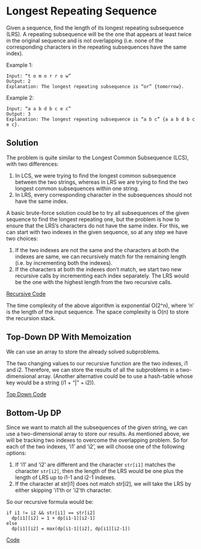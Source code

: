 # Longest Repeating Sequence

Given a sequence, find the length of its longest repeating subsequence \(LRS\). A repeating subsequence will be the one that appears at least twice in the original sequence and is not overlapping \(i.e. none of the corresponding characters in the repeating subsequences have the same index\).

Example 1:

```text
Input: “t o m o r r o w”
Output: 2
Explanation: The longest repeating subsequence is “or” {tomorrow}.
```

Example 2:

```text
Input: “a a b d b c e c”
Output: 3
Explanation: The longest repeating subsequence is “a b c” {a a b d b c e c}.
```

## Solution

The problem is quite similar to the Longest Common Subsequence \(LCS\), with two differences:

1. In LCS, we were trying to find the longest common subsequence between the two strings, whereas in LRS we are trying to find the two longest common subsequences within one string.
2. In LRS, every corresponding character in the subsequences should not have the same index.

A basic brute-force solution could be to try all subsequences of the given sequence to find the longest repeating one, but the problem is how to ensure that the LRS’s characters do not have the same index. For this, we can start with two indexes in the given sequence, so at any step we have two choices:

1. If the two indexes are not the same and the characters at both the indexes are same, we can recursively match for the remaining length \(i.e. by incrementing both the indexes\).
2. If the characters at both the indexes don’t match, we start two new recursive calls by incrementing each index separately. The LRS would be the one with the highest length from the two recursive calls.

[Recursive Code](https://github.com/vedantb/DP-Interviews/tree/746642c4896349114c442abf9ed439d6490a8193/Longest-Repeating-Subsequence/lrs-recursive.js)

The time complexity of the above algorithm is exponential O\(2^n\), where ‘n’ is the length of the input sequence. The space complexity is O\(n\) to store the recursion stack.

## Top-Down DP With Memoization

We can use an array to store the already solved subproblems.

The two changing values to our recursive function are the two indexes, i1 and i2. Therefore, we can store the results of all the subproblems in a two-dimensional array. \(Another alternative could be to use a hash-table whose key would be a string \(i1 + “\|” + i2\)\).

[Top Down Code](https://github.com/vedantb/DP-Interviews/tree/746642c4896349114c442abf9ed439d6490a8193/Longest-Repeating-Subsequence/lrs-topdown.js)

## Bottom-Up DP

Since we want to match all the subsequences of the given string, we can use a two-dimensional array to store our results. As mentioned above, we will be tracking two indexes to overcome the overlapping problem. So for each of the two indexes, ‘i1’ and ‘i2’, we will choose one of the following options:

1. If ‘i1’ and ‘i2’ are different and the character `str[i1]` matches the character `str[i2]`, then the length of the LRS would be one plus the length of LRS up to i1-1 and i2-1 indexes.
2. If the character at str\[i1\] does not match str\[i2\], we will take the LRS by either skipping 'i1’th or 'i2’th character.

So our recursive formula would be:

```text
if i1 != i2 && str[i1] == str[i2]
  dp[i1][i2] = 1 + dp[i1-1][i2-1]
else
  dp[i1][i2] = max(dp[i1-1][i2], dp[i1][i2-1])
```

[Code](https://github.com/vedantb/DP-Interviews/tree/746642c4896349114c442abf9ed439d6490a8193/Longest-Repeating-Subsequence/lrs-bottomup.js)

